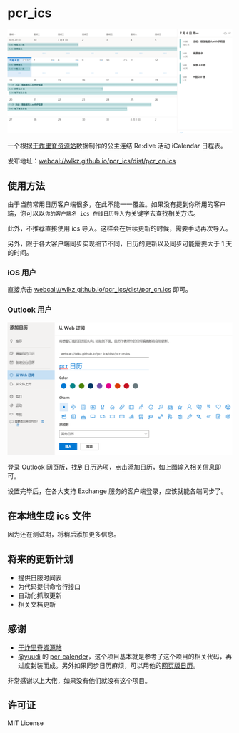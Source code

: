 # pcr_ics

![banner](docs/banner.png)

一个根据[干炸里脊资源站](https://redive.estertion.win)数据制作的公主连结 Re:dive 活动 iCalendar 日程表。

发布地址：[webcal://wlkz.github.io/pcr_ics/dist/pcr_cn.ics](webcal://wlkz.github.io/pcr_ics/dist/pcr_cn.ics)

## 使用方法

由于当前常用日历客户端很多，在此不能一一覆盖。如果没有提到你所用的客户端，你可以以`你的客户端名 ics 在线日历导入`为关键字去查找相关方法。

此外，不推荐直接使用 ics 导入。这样会在后续更新的时候，需要手动再次导入。

另外，限于各大客户端同步实现细节不同，日历的更新以及同步可能需要大于 1 天的时间。

### iOS 用户
  
直接点击 [webcal://wlkz.github.io/pcr_ics/dist/pcr_cn.ics](webcal://wlkz.github.io/pcr_ics/dist/pcr_cn.ics) 即可。

### Outlook 用户

![outlook](docs/outlook.png)

登录 Outlook 网页版，找到日历选项，点击添加日历，如上图输入相关信息即可。

设置完毕后，在各大支持 Exchange 服务的客户端登录，应该就能各端同步了。

## 在本地生成 ics 文件

因为还在测试期，将稍后添加更多信息。

## 将来的更新计划

- 提供日服时间表
- 为代码提供命令行接口
- 自动化抓取更新
- 相关文档更新

## 感谢

- [干炸里脊资源站](https://redive.estertion.win)
- [@yuudi](https://github.com/yuudi) 的 [
pcr-calender](https://github.com/yuudi/pcr-calender)，这个项目基本就是参考了这个项目的相关代码，再过度封装而成。另外如果同步日历麻烦，可以用他的[网页版日历](https://tools.yobot.win/calender/#cn)。

非常感谢以上大佬，如果没有他们就没有这个项目。

## 许可证

MIT License
